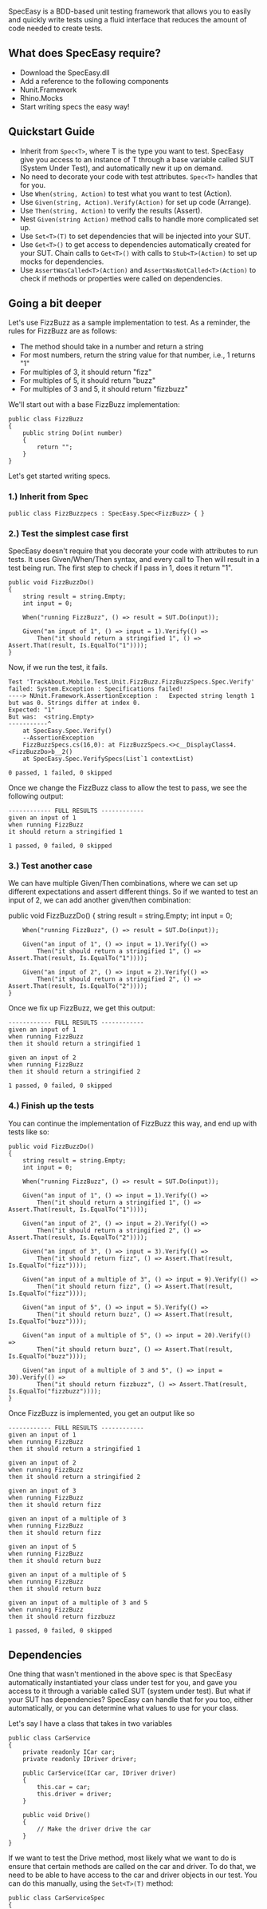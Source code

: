 <h1 style="text-align: center;"><span style="background-image: url(https://raw.github.com/trackabout/speceasy/master/speceasy_logo.png);background-position: center center;background-size: 100%;display: inline-block;width: 232px;height: 85px;background-repeat: no-repeat;"><span style="visibility: hidden;">SpecEasy</span></span></h1>

SpecEasy is a BDD-based unit testing framework that allows you to easily and quickly write tests using a fluid interface that reduces the amount of code needed to create tests.

## What does SpecEasy require?

* Download the SpecEasy.dll
* Add a reference to the following components
 * Nunit.Framework
 * Rhino.Mocks
* Start writing specs the easy way!

## Quickstart Guide

* Inherit from `Spec<T>`, where T is the type you want to test. SpecEasy give you access to an instance of T through a base variable called SUT (System Under Test), and automatically new it up on demand.
* No need to decorate your code with test attributes. `Spec<T>` handles that for you.
* Use `When(string, Action)` to test what you want to test (Action).
* Use `Given(string, Action).Verify(Action)` for set up code (Arrange).
* Use `Then(string, Action)` to verify the results (Assert).
* Nest `Given(string Action)` method calls to handle more complicated set up.
* Use `Set<T>(T)` to set dependencies that will be injected into your SUT.
* Use `Get<T>()` to get access to dependencies automatically created for your SUT. Chain calls to `Get<T>()` with calls to `Stub<T>(Action)` to set up mocks for dependencies.
* Use `AssertWasCalled<T>(Action)` and `AssertWasNotCalled<T>(Action)` to check if methods or properties were called on dependencies.
 
## Going a bit deeper

Let's use FizzBuzz as a sample implementation to test. As a reminder, the rules for FizzBuzz are as follows:

* The method should take in a number and return a string
* For most numbers, return the string value for that number, i.e., 1 returns "1"
* For multiples of 3, it should return "fizz"
* For multiples of 5, it should return "buzz"
* For multiples of 3 and 5, it should return "fizzbuzz"

We'll start out with a base FizzBuzz implementation:

    public class FizzBuzz 
    {
        public string Do(int number) 
        {
            return "";
        } 
    }

Let's get started writing specs.

### 1.) Inherit from Spec

    public class FizzBuzzpecs : SpecEasy.Spec<FizzBuzz> { }

### 2.) Test the simplest case first

SpecEasy doesn't require that you decorate your code with attributes to run tests. It uses  Given/When/Then syntax, and every call to Then will result in a test being run. The first step to check if I pass in 1, does it return "1".

    public void FizzBuzzDo()
    {
        string result = string.Empty;
        int input = 0;

        When("running FizzBuzz", () => result = SUT.Do(input));

        Given("an input of 1", () => input = 1).Verify(() =>
            Then("it should return a stringified 1", () => Assert.That(result, Is.EqualTo("1"))));
    }

Now, if we run the test, it fails. 

    Test 'TrackAbout.Mobile.Test.Unit.FizzBuzz.FizzBuzzSpecs.Spec.Verify' failed: System.Exception : Specifications failed!
    ----> NUnit.Framework.AssertionException :   Expected string length 1 but was 0. Strings differ at index 0.
    Expected: "1"
    But was:  <string.Empty>
    -----------^
        at SpecEasy.Spec.Verify()
        --AssertionException
        FizzBuzzSpecs.cs(16,0): at FizzBuzzSpecs.<>c__DisplayClass4.<FizzBuzzDo>b__2()
        at SpecEasy.Spec.VerifySpecs(List`1 contextList)

    0 passed, 1 failed, 0 skipped

Once we change the FizzBuzz class to allow the test to pass, we see the following output:

    ------------ FULL RESULTS ------------
    given an input of 1
    when running FizzBuzz
    it should return a stringified 1

    1 passed, 0 failed, 0 skipped

### 3.) Test another case

We can have multiple Given/Then combinations, where we can set up different expectations and assert different things. So if we wanted to test an input of 2, we can add another given/then combination:

public void FizzBuzzDo()
    {
        string result = string.Empty;
        int input = 0;

        When("running FizzBuzz", () => result = SUT.Do(input));

        Given("an input of 1", () => input = 1).Verify(() =>
            Then("it should return a stringified 1", () => Assert.That(result, Is.EqualTo("1"))));

        Given("an input of 2", () => input = 2).Verify(() => 
            Then("it should return a stringified 2", () => Assert.That(result, Is.EqualTo("2"))));
    }

Once we fix up FizzBuzz, we get this output:

    ------------ FULL RESULTS ------------
    given an input of 1
    when running FizzBuzz
    then it should return a stringified 1

    given an input of 2
    when running FizzBuzz
    then it should return a stringified 2

    1 passed, 0 failed, 0 skipped

### 4.) Finish up the tests

You can continue the implementation of FizzBuzz this way, and end up with tests like so:

    public void FizzBuzzDo()
    {
        string result = string.Empty;
        int input = 0;

        When("running FizzBuzz", () => result = SUT.Do(input));

        Given("an input of 1", () => input = 1).Verify(() =>
            Then("it should return a stringified 1", () => Assert.That(result, Is.EqualTo("1"))));

        Given("an input of 2", () => input = 2).Verify(() => 
            Then("it should return a stringified 2", () => Assert.That(result, Is.EqualTo("2"))));

        Given("an input of 3", () => input = 3).Verify(() =>
            Then("it should return fizz", () => Assert.That(result, Is.EqualTo("fizz"))));

        Given("an input of a multiple of 3", () => input = 9).Verify(() =>
            Then("it should return fizz", () => Assert.That(result, Is.EqualTo("fizz"))));

        Given("an input of 5", () => input = 5).Verify(() =>
            Then("it should return buzz", () => Assert.That(result, Is.EqualTo("buzz"))));

        Given("an input of a multiple of 5", () => input = 20).Verify(() =>
            Then("it should return buzz", () => Assert.That(result, Is.EqualTo("buzz"))));

        Given("an input of a multiple of 3 and 5", () => input = 30).Verify(() =>
            Then("it should return fizzbuzz", () => Assert.That(result, Is.EqualTo("fizzbuzz"))));
    }

Once FizzBuzz is implemented, you get an output like so

    ------------ FULL RESULTS ------------
    given an input of 1
    when running FizzBuzz
    then it should return a stringified 1

    given an input of 2
    when running FizzBuzz
    then it should return a stringified 2

    given an input of 3
    when running FizzBuzz
    then it should return fizz

    given an input of a multiple of 3
    when running FizzBuzz
    then it should return fizz

    given an input of 5
    when running FizzBuzz
    then it should return buzz

    given an input of a multiple of 5
    when running FizzBuzz
    then it should return buzz

    given an input of a multiple of 3 and 5
    when running FizzBuzz
    then it should return fizzbuzz

    1 passed, 0 failed, 0 skipped

## Dependencies

One thing that wasn't mentioned in the above spec is that SpecEasy automatically instantiated your class under test for you, and gave you access to it through a variable called SUT (system under test). But what if your SUT has dependencies? SpecEasy can handle that for you too, either automatically, or you can determine what values to use for your class.

Let's say I have a class that takes in two variables

    public class CarService 
    {
        private readonly ICar car;
        private readonly IDriver driver;

        public CarService(ICar car, IDriver driver) 
        {
            this.car = car;
            this.driver = driver;
        }

        public void Drive() 
        {
            // Make the driver drive the car
        }
    }

If we want to test the Drive method, most likely what we want to do is ensure that certain methods are called on the car and driver. To do that, we need to be able to have access to the car and driver objects in our test. You can do this manually, using the `Set<T>(T)` method:

    public class CarServiceSpec
    {
        public Drive()
        {
            ICar car = new FakeCar();
            IDriver driver = FakeDriver();

            Set<ICar>(car);
            Set<IDriver>(driver);

            When("driving a car", () => SUT.Drive());

            Then("the driver should start the car", () => driver.AssertStartWasCalledWithParameter(car));
        }
    }

This requires you to make a fake for every parameter and then implement code to track method calls. It works, but can be a lot of extra test code. SpecEasy can eliminate this code by using mocks. If we allow SpecEasy to create mocks for us, the above code becomes:

    public class CarServiceSpec
    {
        public Drive()
        {
            When("driving a car", () => SUT.Drive());

            Then("the driver should start the car", () => AssertWasCalled<IDriver>(d => d.Start(Get<ICar>()));
        }
    }

The Spec<T> base class has a method AssertWasCalled<T>() that can be used to determine if a method is called or a property was set on a dependency. 

## Stubs on Dependencies

Since SpecEasy handles creating your dependencies for you, it also has a way to set up stubs on those dependencies. For example, in the above scenario, let's say that you need to be able to get keys from the driver. You can stub that in a Given() call.

    public class CarServiceSpec
    {
        public Drive()
        {
            var keys = new CarKey();
            When("driving a car", () => SUT.Drive());

            Given("the driver is carrying keys", => () => Get<IDriver>().Stub(d => d.GetKeys()).Return(keys)).Verify(() => 
                Then("the driver should start the car", () => AssertWasCalled<IDriver>(d => d.Start(Get<ICar>())));
        }
    }

## Multiple Givens

If SpecEasy was just an easier way to write standard tests, it wouldn't be all that useful. Where SpecEasy shines is in its ability to allow nested Given statements and allow tests to be put at any level of the Given hierarchy. This allows you to have complicated set up code and not have to duplicate that for each test that needs that set up code.

Continuing with the above scenario, let's imagine we're testing the following code on CarService's Drive() method.

    public void Drive()
    {
        var keys = driver.GetKeys();
        if (car.Accepts(keys)) 
        {
            driver.Start(car);
        }
        else 
        {
            driver.FindKeysFor(car);
        }
    }

We have three tests we want to write to cover all of the things going on here:

1. driver.GetKeys() is called
2. if the car accepts the keys, that the driver starts the car
3. If the car doesn't accept the keys, that the driver doesn't start the car

We can do this using multiple nested calls to Given() for the different setups we need:

    public class CarServiceSpec
    {
        public Drive()
        {
            var keys = new CarKey();
            When("driving a car", () => SUT.Drive());

            Given("the driver is carrying keys", => () => Get<IDriver>().Stub(d => d.GetKeys()).Return(keys)).Verify(() => {
                Then("the driver should show her keys", () => AssertWasCalled<IDriver>(d => d.GetKeys()));

                Given("the car accepts the keys", () => Get<ICar>().Stub(c => c.Accepts(keys)).Return(true)).Verify(() => 
                    Then("it should start the car", () => AssertWasCalled<IDriver>(d => d.Start(Get<ICar>()))));

                Given("the car does not accept the keys", () => Get<ICar>().Stub(c => c.Accepts(keys)).Return(false)).Verify(() => 
                    Then("it should not start the car", () => AssertWasNotCalled<IDriver>(d => d.Start(Arg<ICar>.Is.Anything))));
            });
        }
    }

For each call to Then(), SpecEasy walks up the call stack, running each Given(), then the When(), and finally, the Then(). So, for the above tests, it would output the following:

    ------------ FULL RESULTS ------------
    given the driver is carrying keys
    when driving a car
    then the driver should show her keys

    given the driver is carrying keys
    and the car accepts the keys
    when driving a car
    then it should start the car

    given the driver is carrying keys
    and the car does not accept the keys
    when driving a car
    then it should not start the car

    1 passed, 0 failed, 0 skipped

## Multiple Expectations

You may find the need to make multiple assertions, or verify multiple expectations, for a single Given. This can be done by using multiple `Then` method calls, either by listing them as multiple statements within a function provided to `Verify`, or as a single expression of chained `Then` methods provided to `Verify`.

    public void MultipleStatements()
    {
        string result = string.Empty;
        int input = 0;

        When("running FizzBuzz", () => result = SUT.Do(input));
        Given("an input of a multiple of 3 and 5", () => input = 30).Verify(() =>
        {
            Then("it should return a string starting with fizz", () => Assert.That(result, Is.StringStarting("fizz")));
            Then("it should return a string ending with buzz", () => Assert.That(result, Is.StringEnding("buzz")));
        });
    }

    public void ChainedExpression()
    {
        string result = string.Empty;
        int input = 0;
        
        When("running FizzBuzz", () => result = SUT.Do(input));
        Given("an input of a multiple of 3 and 5", () => input = 30).Verify(() =>
            Then("it should return a string starting with fizz", () => Assert.That(result, Is.StringStarting("fizz")))
            .Then("it should return a string ending with buzz", () => Assert.That(result, Is.StringEnding("buzz"))));
    }

Either form will result in the following output:

    ------------ FULL RESULTS ------------
    given an input of a multiple of 3 and 5
    when running FizzBuzz
    then it should return a string starting with fizz
      and it should return a string ending with buzz

## License

SpecEasy is released under the [MIT license](https://raw.github.com/trackabout/speceasy/master/LICENSE).
